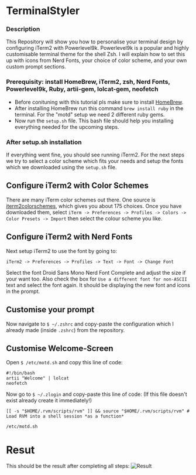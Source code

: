 # TerminalStyler

### Description

This Repository will show you how to personalise your terminal design by configuring iTerm2 with Powerlevel9k. Powerlevel9k is a popular and highly customisable terminal theme for the shell Zsh. I will explain how to set this up with icons from Nerd Fonts, your choice of color scheme, and your own custom prompt sections.

### Prerequisity: install HomeBrew, iTerm2, zsh, Nerd Fonts, Powerlevel9k, Ruby, artii-gem, lolcat-gem, neofetch

- Before conituning with this tutorial pls make sure to install [HomeBrew](https://brew.sh/).
- After installing HomeBrew run this command ```brew install ruby``` in the terminal. For the "motd" setup we need 2 different ruby gems.
- Now run the ```setup.sh``` file. This bash file should help you installing everything needed for the upcoming steps.

### After setup.sh installation

If everything went fine, you should see running iTerm2.
For the next steps we try to select a color scheme which fits your needs and setup the fonts which we downloaded using the ```setup.sh``` file.

## Configure iTerm2 with Color Schemes

There are many iTerm color schemes out there. One source is [iterm2colorschemes](https://iterm2colorschemes.com/), which gives you about 175 choices. Once you have downloaded them, select ```iTerm -> Preferences -> Profiles -> Colors -> Color Presets -> Import``` then select the colour scheme you like.

## Configure iTerm2 with Nerd Fonts

Next setup iTerm2 to use the font by going to:

```iTerm2 -> Preferences -> Profiles -> Text -> Font -> Change Font```

Select the font Droid Sans Mono Nerd Font Complete and adjust the size if your want too. Also check the box for ```Use a different font for non-ASCII``` text and select the font again. It should be displaying the new font and icons in the prompt.

## Customise your prompt

Now navigate to ```$ ~/.zshrc``` and copy-paste the configuration which I already made (inside ```.zshrc```) from the repository.

## Customise Welcome-Screen

Open ```$ /etc/motd.sh``` and copy this line of code:
```
#!/bin/bash
artii "Welcome" | lolcat
neofetch
```

Now go to ```$ ~/.zlogin``` and copy-paste this line of code: (If this file doesn't exist already create it immediately!)
```
[[ -s "$HOME/.rvm/scripts/rvm" ]] && source "$HOME/.rvm/scripts/rvm" # Load RVM into a shell session *as a function*

/etc/motd.sh
```


# Resut
This should be the result after completing all steps:
![Result](https://github.com/lucaArchidiacono/TerminalStyler/blob/master/result.png)
